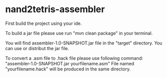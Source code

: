 # nand2tetris-assembler
First build the project using your ide.

To build a jar file please use run "mvn clean package" in your terminal.

You will find assembler-1.0-SNAPSHOT.jar file in the "target" directory. You can use or distribut the jar file.

To convert a .asm file to .hack file please use following command:
"assembler-1.0-SNAPSHOT.jar yourfilename.asm"
File named "yourfilename.hack" will be produced in the same directory.